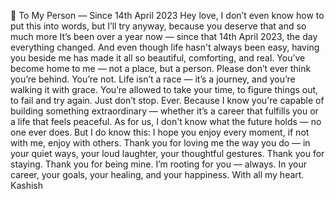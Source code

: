 
💌 To My Person — Since 14th April 2023
Hey love,
I don’t even know how to put this into words, but I’ll try anyway, because you deserve that and so much more
It’s been over a year now — since that 14th April 2023, the day everything changed. And even though life hasn't always been easy, having you beside me has made it all so beautiful, comforting, and real. You’ve become home to me — not a place, but a person.
Please don’t ever think you’re behind. You’re not. Life isn’t a race — it’s a journey, and you’re walking it with grace. You’re allowed to take your time, to figure things out, to fail and try again. Just don’t stop. Ever. Because I know you're capable of building something extraordinary — whether it’s a career that fulfills you or a life that feels peaceful.
As for us, I don't know what the future holds — no one ever does. But I do know this: I hope you enjoy every moment, if not with me, enjoy with others.
Thank you for loving me the way you do — in your quiet ways, your loud laughter, your thoughtful gestures. Thank you for staying. Thank you for being mine.
I’m rooting for you — always. In your career, your goals, your healing, and your happiness.
With all my heart.
Kashish 

